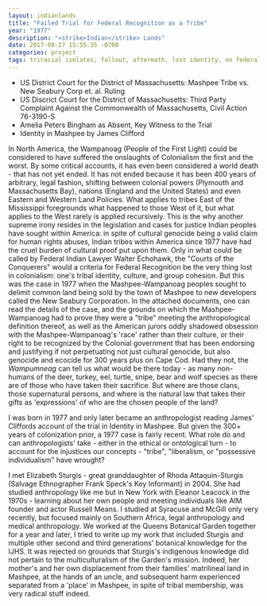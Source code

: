 ```yaml
---
layout: indianlands
title: "Failed Trial for Federal Recognition as a Tribe"
year: "1977"
description: "<strike>Indian</strike> Lands"
date: 2017-08-27 15:55:35 -0700
categories: project
tags: triracial isolates, fallout, aftermath, lost identity, no federal recognition, not a tribe, not indian, no casino, no economic development, no indian customs, no sacred relations, quick sales, allotments lost, wampanoags displaced, rise in urban indians, prime real estate, racial optics in America, gender politics
---
```

- US District Court for the District of Massachusetts: Mashpee Tribe vs. New Seabury Corp et. al. Ruling
- US Discrict Court for the District of Massachusetts: Third Party Complaint Against the Commonwealth of Massachusetts, Civil Action 76-3190-S
- Amelia Peters Bingham as Absent, Key Witness to the Trial
- Identity in Mashpee by James Clifford

In North America, the Wampanoag (People of the First Light) could be considered to have suffered the
onslaughts of Colonialism the first and the worst. By some critical accounts, it has even been considered
a world death - that has not yet ended. It has not ended because it has been 400 years of arbitrary, legal
fashion, shifting between colonial powers (Plymouth and Massachusetts Bay), nations (England and the
United States) and even Eastern and Western Land Policies. What applies to tribes East of the Mississippi
foregrounds what happened to those West of it, but what applies to the West rarely is applied recursively.
This is the why another supreme irony resides in the legislation and cases for justice Indian peoples have
sought within America: in spite of cultural genocide being a valid claim for human rights abuses, Indian
tribes within America since 1977 have had the cruel burden of cultural proof put upon them. Only in
what could be called by Federal Indian Lawyer Walter Echohawk, the "Courts of the Conquerers" would
a criteria for Federal Recognition be the very thing lost in colonialism: one's tribal identity, culture, and
group cohesion. But this was the case in 1977 when the Mashpee-Wampanoag peoples sought to delimit
common land being sold by the town of Mashpee to new developers called the New Seabury
Corporation. In the attached documents, one can read the details of the case, and the grounds on which
the Mashpee-Wampanoag had to prove they were a "tribe" meeting the anthropological definition
thereof, as well as the American jurors oddly shadowed obsession with the Mashpee-Wampanoag's 'race'
rather than their culture, or their right to be recognized by the Colonial government that has been
endorsing and justifying if not perpetuating not just cultural genocide, but also genocide and ecocide for
300 years plus on Cape Cod. Had they not, the _Wampumneag_ can tell us what would be there today - as
many non-humans of the deer, turkey, eel, turtle, snipe, bear and wolf species as there are of those who
have taken their sacrifice. But where are those clans, those supernatural persons, and where is the
natural law that takes their gifts as 'expressions' of who are the chosen people of the land?

I was born in 1977 and only later became an anthropologist reading James' Cliffords account of the trial
in Identity in Mashpee. But given the 300+ years of colonization prior, a 1977 case is fairly recent. What
role do and can anthropologists' take - either in the ethical or ontological turn - to account for the
injustices our concepts - "tribe", "liberalism, or "possessive individualism" have wrought?

I met Elizabeth Sturgis - great granddaughter of Rhoda Attaquin-Sturgis (Salvage Ethnographer Frank
Speck's Key Informant) in 2004. She had studied anthropology like me but in New York with Eleanor
Leacock in the 1970s - learning about her own people and meeting individuals like AIM founder and
actor Russell Means. I studied at Syracuse and McGill only very recently, but focused mainly on Southern
Africa, legal anthropology and medical anthropology. We worked at the Queens Botanical Garden
together for a year and later, I tried to write up my work that included Sturgis and multiple other second
and third generations' botanical knowledge for the IJHS. It was rejected on grounds that Sturgis's
indigenous knowledge did not pertain to the multiculturalism of the Garden's mission. Indeed, her
mother's and her own displacement from their families' matrilineal land in Mashpee, at the hands of an
uncle, and subsequent harm experienced separated from a 'place' in Mashpee, in spite of tribal
membership, was very radical stuff indeed.

